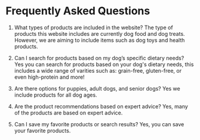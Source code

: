 # Frequently Asked Questions

1. What types of products are included in the website? The type of products this website includes are currently dog food and dog treats. However, we are aiming to include items such as dog toys and health products.

2. Can I search for products based on my dog’s specific dietary needs? Yes you can search for products based on your dog's dietary needs, this includes a wide range of varities such as: grain-free, gluten-free, or even high-protein and more!

3. Are there options for puppies, adult dogs, and senior dogs? Yes we include products for all dog ages.

4. Are the product recommendations based on expert advice? Yes, many of the products are based on expert advice.

5. Can I save my favorite products or search results? Yes, you can save your favorite products.